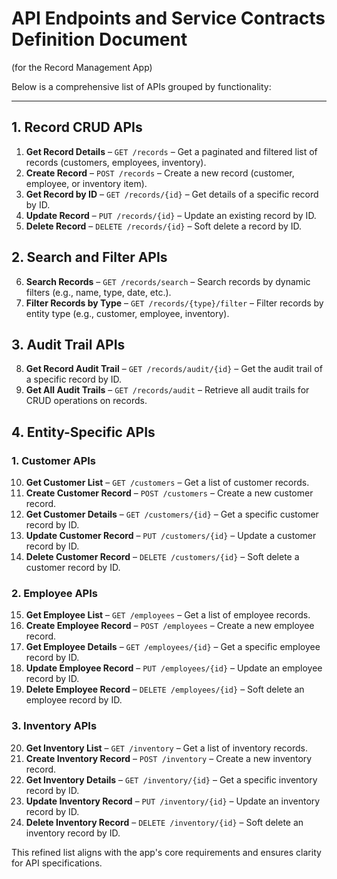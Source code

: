 # API Endpoints and Service Contracts Definition Document
(for the Record Management App)

Below is a comprehensive list of APIs grouped by functionality:

---

## **1. Record CRUD APIs**
1. **Get Record Details** – `GET /records` – Get a paginated and filtered list of records (customers, employees, inventory).  
2. **Create Record** – `POST /records` – Create a new record (customer, employee, or inventory item).  
3. **Get Record by ID** – `GET /records/{id}` – Get details of a specific record by ID.  
4. **Update Record** – `PUT /records/{id}` – Update an existing record by ID.  
5. **Delete Record** – `DELETE /records/{id}` – Soft delete a record by ID.  

## **2. Search and Filter APIs**
6. **Search Records** – `GET /records/search` – Search records by dynamic filters (e.g., name, type, date, etc.).  
7. **Filter Records by Type** – `GET /records/{type}/filter` – Filter records by entity type (e.g., customer, employee, inventory).  

## **3. Audit Trail APIs**
8. **Get Record Audit Trail** – `GET /records/audit/{id}` – Get the audit trail of a specific record by ID.  
9. **Get All Audit Trails** – `GET /records/audit` – Retrieve all audit trails for CRUD operations on records.  

## **4. Entity-Specific APIs**

### **1. Customer APIs**
10. **Get Customer List** – `GET /customers` – Get a list of customer records.  
11. **Create Customer Record** – `POST /customers` – Create a new customer record.  
12. **Get Customer Details** – `GET /customers/{id}` – Get a specific customer record by ID.  
13. **Update Customer Record** – `PUT /customers/{id}` – Update a customer record by ID.  
14. **Delete Customer Record** – `DELETE /customers/{id}` – Soft delete a customer record by ID.  

### **2. Employee APIs**
15. **Get Employee List** – `GET /employees` – Get a list of employee records.  
16. **Create Employee Record** – `POST /employees` – Create a new employee record.  
17. **Get Employee Details** – `GET /employees/{id}` – Get a specific employee record by ID.  
18. **Update Employee Record** – `PUT /employees/{id}` – Update an employee record by ID.  
19. **Delete Employee Record** – `DELETE /employees/{id}` – Soft delete an employee record by ID.  

### **3. Inventory APIs**
20. **Get Inventory List** – `GET /inventory` – Get a list of inventory records.  
21. **Create Inventory Record** – `POST /inventory` – Create a new inventory record.  
22. **Get Inventory Details** – `GET /inventory/{id}` – Get a specific inventory record by ID.  
23. **Update Inventory Record** – `PUT /inventory/{id}` – Update an inventory record by ID.  
24. **Delete Inventory Record** – `DELETE /inventory/{id}` – Soft delete an inventory record by ID.  

This refined list aligns with the app's core requirements and ensures clarity for API specifications.